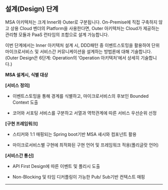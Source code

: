 ## 설계(Design) 단계 

MSA 아키텍처는 크게 Inner와 Outer로 구분됩니다. On-Premise에 직접 구축하지 않고 상용 Cloud 벤더의 Platform을 사용한다면, Outer 아키텍처는 Cloud가 제공하는 관리형 모듈과 PaaS 런타임의 조합으로 설계 가능합니다.

이번 단계에서는 Inner 아키텍처 설계 시, DDD패턴 중 이벤트스토밍을 활용하여 단위 마이크로서비스 및 서비스간 커뮤니케이션을 설계하는 방법론에 대해 기술합니다. (Outer Design은 6단계: Operation의 ‘Operation 아키텍처’에서 상세히 기술합니다.)

**MSA 설계시, 식별 대상**

**\[서비스 정의\]**

  - 이벤트스토밍을 통해 경계를 식별하고, 마이크로서비스의 후보인 Bounded Context 도출

  - 코어와 서포팅 서비스를 구분하고 서열과 역학관계에 따른 서비스 우선순위 선정

**\[구현 프레임워크\]**

  - 스티커와 1:1 매핑되는 Spring boot기반 MSA 섀시와 컴포넌트 활용

  - 마이크로서비스별 구현에 최적화된 구현 언어 및 프레임워크 적용(폴리글랏 언어)

**\[서비스간 통신\]**

  - API First Design에 따른 이벤트 및 폴리시 도출

  - Non-Blocking 및 타임 디커플링이 가능한 Pub/ Sub기반 컨텍스트 매핑

---
